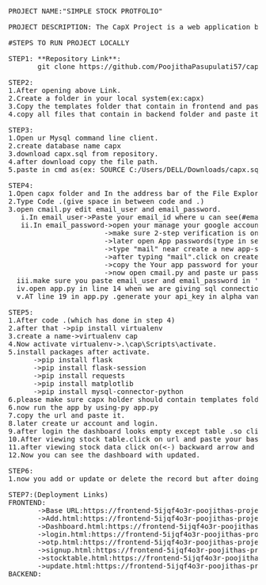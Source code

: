 <pre>
PROJECT NAME:"SIMPLE STOCK PROTFOLIO"

PROJECT DESCRIPTION: The CapX Project is a web application built using Flask, designed to manage and track stock data, handle user authentication, and send email notifications with OTP (One-Time Password) for secure user actions.

#STEPS TO RUN PROJECT LOCALLY

STEP1: **Repository Link**:
       git clone https://github.com/PoojithaPasupulati57/capx.git

STEP2:
1.After opening above Link.
2.Create a folder in your local system(ex:capx)
3.Copy the templates folder that contain in frontend and paste in capx folder.
4.copy all files that contain in backend folder and paste it line by line in capx folder(make sure to unpack the folders).

STEP3:
1.Open ur Mysql command line client.
2.create database name capx
3.download capx.sql from repository.
4.after download copy the file path.
5.paste in cmd as(ex: SOURCE C:/Users/DELL/Downloads/capx.sql;) slashes need to be in forward slashes and SOURCE need to be first and remove (double quotes)

STEP4:
1.Open capx folder and In the address bar of the File Explorer, type cmd and press Enter.
2.Type Code .(give space in between code and .)
3.open cmail.py edit email_user and email_password.
   i.In email_user->Paste your email_id where u can see(#email_user).
   ii.In email_password->open your manage your google account
                       ->make sure 2-step verification is on.
                       ->later open App passwords(type in search bar)
                       ->type "mail" near create a new app-specific password
                       ->after typing "mail".click on create button
                       ->copy the Your app password for your device(ex:Abcd efgh Ijkl mnop) and click on done.
                       ->now open cmail.py and paste ur password in email_paassword.
  iii.make sure you paste email_user and email_password in '' in single quotes.    
  iv.open app.py in line 14 when we are giving sql connection change password="your mysql password" and change database="your database name" where tables are stored.
  v.AT line 19 in app.py .generate your api_key in alpha vantage website and paste it.
  
STEP5:
1.After code .(which has done in step 4)
2.after that ->pip install virtualenv
3.create a name->virtualenv cap
4.Now activate virtualenv->.\cap\Scripts\activate.
5.install packages after activate.
      ->pip install flask
      ->pip install flask-session
      ->pip install requests
      ->pip install matplotlib
      ->pip install mysql-connector-python
6.please make sure capx holder should contain templates folder only do not craete folders as frontend,backend only templates folder and py files should appear line by line down of templates and packages u have created.   
6.now run the app by using-py app.py
7.copy the url and paste it.
8.later create ur account and login.
9.after login the dashboard looks empty except table .so click on stock table(because to insert data in stock table)
10.After viewing stock table.click on url and paste your baseurl and /stockdata(ex:http://127.0.0.1:5000/stockdata)-by using this we can generate data by api_url(alpha vantage) with limit 25 per day
11.after viewing stock data click on(<-) backward arrow and u will come back to dashboard and refresh it (so that dashboard generate current prices of stockdata,total value,protfolio distribution)
12.Now you can see the dashboard with updated.       

STEP6:
1.now you add or update or delete the record but after doing any operations.please make sure you call stockdata route(ex:http://127.0.0.1:5000/stockdata) after perform any operations such as add,delete,update etc.. and refersh dashboard to view total value etc..

STEP7:(Deployment Links)
FRONTEND:
       ->Base URL:https://frontend-5ijqf4o3r-poojithas-projects-2047ac8a.vercel.app
       ->Add.html:https://frontend-5ijqf4o3r-poojithas-projects-2047ac8a.vercel.app/Add.html
       ->Dashboard.html:https://frontend-5ijqf4o3r-poojithas-projects-2047ac8a.vercel.app/Dashboard.html
       ->login.html:https://frontend-5ijqf4o3r-poojithas-projects-2047ac8a.vercel.app/login.html
       ->otp.html:https://frontend-5ijqf4o3r-poojithas-projects-2047ac8a.vercel.app/otp.html
       ->signup.html:https://frontend-5ijqf4o3r-poojithas-projects-2047ac8a.vercel.app/signup.html
       ->stocktable.html:https://frontend-5ijqf4o3r-poojithas-projects-2047ac8a.vercel.app/stocktable.html
       ->update.html:https://frontend-5ijqf4o3r-poojithas-projects-2047ac8a.vercel.app/update.html
BACKEND:
</pre>

  

       

